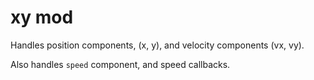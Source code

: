 

# xy mod


Handles position components, (x, y), and velocity components (vx, vy).

Also handles `speed` component, and speed callbacks.






